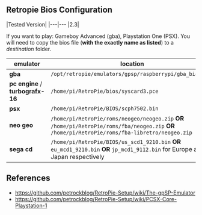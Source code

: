 ## Retropie Bios Configuration

|Tested Version|
|---|---
|2.3|

If you want to play: Gameboy Advanced (gba), Playstation One (PSX). You will need to copy the bios file (**with the exactly name as listed**) to a _destination_ folder.

emulator | location
-----|------
| **gba** | `/opt/retropie/emulators/gpsp/raspberrypi/gba_bios.bin`
**pc engine** / **turbografx-16** | `/home/pi/RetroPie/bios/syscard3.pce`
**psx** | `/home/pi/RetroPie/BIOS/scph7502.bin`
**neo geo** | `/home/pi/RetroPie/roms/neogeo/neogeo.zip` **OR** `/home/pi/RetroPie/roms/fba/neogeo.zip` **OR** `/home/pi/RetroPie/roms/fba-libretro/neogeo.zip`
**sega cd** |`/home/pi/RetroPie/BIOS/us_scd1_9210.bin` **OR** `eu_mcd1_9210.bin` **OR** `jp_mcd1_9112.bin` for Europe and Japan respectively

## References

* https://github.com/petrockblog/RetroPie-Setup/wiki/The-gpSP-Emulator
* https://github.com/petrockblog/RetroPie-Setup/wiki/PCSX-Core-Playstation-1